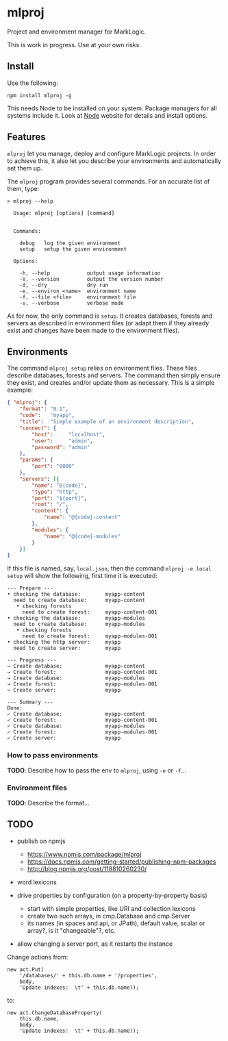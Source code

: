 # mlproj

Project and environment manager for MarkLogic.

This is work in progress.  Use at your own risks.

## Install

Use the following:

```
npm install mlproj -g
```

This needs Node to be installed on your system.  Package managers for all
systems include it.  Look at [Node](http://nodejs.org/) website for details and
install options.

## Features

`mlproj` let you manage, deploy and configure MarkLogic projects.  In order to
achieve this, it also let you describe your environments and automatically set
them up.

The `mlproj` program provides several commands.  For an accurate list of them,
type:

```
> mlproj --help

  Usage: mlproj [options] [command]


  Commands:

    debug   log the given environment
    setup   setup the given environment

  Options:

    -h, --help            output usage information
    -V, --version         output the version number
    -d, --dry             dry run
    -e, --environ <name>  environment name
    -f, --file <file>     environment file
    -v, --verbose         verbose mode
```

As for now, the only command is `setup`.  It creates databases, forests and
servers as described in environment files (or adapt them if they already exist
and  changes have been made to the environment files).

## Environments

The command `mlproj setup` relies on environment files.  These files describe
databases, forests and servers.  The command then simply ensure they exist, and
creates and/or update them as necessary.  This is a simple example:

```json
{ "mlproj": {
    "format": "0.1",
    "code":   "myapp",
    "title":  "Simple example of an environment description",
    "connect": {
        "host":     "localhost",
        "user":     "admin",
        "password": "admin"
    },
    "params": {
        "port": "8080"
    },
    "servers": [{
        "name": "@{code}",
        "type": "http",
        "port": "${port}",
        "root": "/",
        "content": {
            "name": "@{code}-content"
        },
        "modules": {
            "name": "@{code}-modules"
        }
    }]
}
```

If this file is named, say, `local.json`, then the command `mlproj -e local
setup` will show the following, first time it is executed:

```
--- Prepare ---
• checking the database:        myapp-content
  need to create database:      myapp-content
   • checking forests
     need to create forest:     myapp-content-001
• checking the database:        myapp-modules
  need to create database:      myapp-modules
   • checking forests
     need to create forest:     myapp-modules-001
• checking the http server:     myapp
  need to create server:        myapp

--- Progress ---
→ Create database:              myapp-content
→ Create forest:                myapp-content-001
→ Create database:              myapp-modules
→ Create forest:                myapp-modules-001
→ Create server:                myapp

--- Summary ---
Done:
✓ Create database:              myapp-content
✓ Create forest:                myapp-content-001
✓ Create database:              myapp-modules
✓ Create forest:                myapp-modules-001
✓ Create server:                myapp
```

### How to pass environments

**TODO**: Describe how to pass the env to `mlproj`, using `-e` or `-f`...

### Environment files

**TODO**: Describe the format...

## TODO

- publish on npmjs
    - https://www.npmjs.com/package/mlproj
    - https://docs.npmjs.com/getting-started/publishing-npm-packages
    - http://blog.npmjs.org/post/118810260230/

- word lexicons
- drive properties by configuration (on a property-by-property basis)
    - start with simple properties, like URI and collection lexicons
    - create two such arrays, in cmp.Database and cmp.Server
    - its names (in spaces and api, or JPath), default value, scalar or array?,
      is it "changeable"?, etc.
- allow changing a server port, as it restarts the instance

Change actions from:

```
new act.Put(
    '/databases/' + this.db.name + '/properties',
    body,
    'Update indexes:  \t' + this.db.name));
```

to:

```
new act.ChangeDatabaseProperty(
    this.db.name,
    body,
    'Update indexes:  \t' + this.db.name));
```
